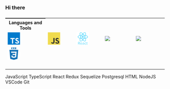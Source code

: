 

### Hi there



<table style="display: flex; align-items: center; justify-content: center;">
  <th>Languages and Tools</th>
   <tr>
     <td width="150px"><a href="https://www.typescriptlang.org/" target="_blank"><img src="https://github.com/devicons/devicon/blob/master/icons/typescript/typescript-original.svg" height="40px"/></a>
     </td>
     <td width="150px"><a href="https://developer.mozilla.org/en-US/docs/Web/JavaScript" target="_blank"><img src="https://github.com/devicons/devicon/blob/master/icons/javascript/javascript-original.svg" height="40px"/></a>
     </td>
     <td width="150px"><a href="https://reactjs.org/" target="_blank"><img src="https://github.com/devicons/devicon/blob/master/icons/react/react-original-wordmark.svg" height="40px"/></a>
     </td>
     <td width="150px"><a href="https://nextjs.org/" target="_blank"><img src="https://d2nir1j4sou8ez.cloudfront.net/wp-content/uploads/2021/12/nextjs-boilerplate-logo.png" height="40px"/></a>
     </td>
     <td width="150px"><a href="https://expressjs.com/" target="_blank"><img src="https://w7.pngwing.com/pngs/925/447/png-transparent-express-js-node-js-javascript-mongodb-node-js-text-trademark-logo.png" height="40px"/></a>
     </td>
  </tr>
  <tr>
     <td width="150px"><a href="https://developer.mozilla.org/en-US/docs/Web/CSS"> <img src="https://github.com/devicons/devicon/blob/master/icons/css3/css3-plain-wordmark.svg" height="40px"/></a>
     </td>
     <td width="150px"><a href="" target="_blank"><img src="" height="40px"/></a>
     </td>
     <td width="150px"><a href="" target="_blank"><img src="" height="40px"/></a>
     </td>
     <td width="150px"><a href="" target="_blank"><img src="" height="40px"/></a>
     </td>
     <td width="150px"><a href="" target="_blank"><img src="" height="40px"/></a>
     </td>
  </tr>
  <tr>
     <td width="150px"><a href="" target="_blank"><img src="" height="40px"/></a>
     </td>
     <td width="150px"><a href="" target="_blank"><img src="" height="40px"/></a>
     </td>
     <td width="150px"><a href="" target="_blank"><img src="" height="40px"/></a>
     </td>
     <td width="150px"><a href="" target="_blank"><img src="" height="40px"/></a>
     </td>
     <td width="150px"><a href="" target="_blank"><img src="" height="40px"/></a>
     </td>
  </tr>
  
 </table>


JavaScript  TypeScript React  Redux  Sequelize  Postgresql  HTML  NodeJS  VSCode  Git

<!--
**maemay85/maemay85** is a ✨ _special_ ✨ repository because its `README.md` (this file) appears on your GitHub profile.

Here are some ideas to get you started:

- 🔭 I’m currently working on ...
- 🌱 I’m currently learning ...
- 👯 I’m looking to collaborate on ...
- 🤔 I’m looking for help with ...
- 💬 Ask me about ...
- 📫 How to reach me: ...
- 😄 Pronouns: ...
- ⚡ Fun fact: ...
-->
